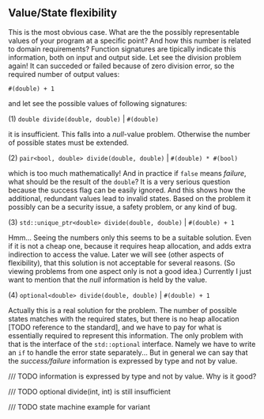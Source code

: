 ## Value/State flexibility

This is the most obvious case. What are the the possibly representable values of your program at a specific point?
And how this number is related to domain requirements?
Function signatures are tipically indicate this information, both on input and output side. Let see the division problem
again! It can succeded or failed because of zero division error, so the required number of output values:

```
#(double) + 1
```

and let see the possible values of following signatures:

(1) `double divide(double, double)` | `#(double)`

it is insufficient. This falls into a *null*-value problem. Otherwise the number of possible states must be extended.

(2) `pair<bool, double> divide(double, double)` | `#(double) * #(bool)`

which is too much mathematically! And in practice if `false` means *failure*, what should be the result of the `double`?
It is a very serious question because the success flag can be easily ignored. And this shows how the additional,
redundant values lead to invalid states. Based on the problem it possibly can be a security issue, a safety problem, or
any kind of bug.

(3) `std::unique_ptr<double> divide(double, double)` | `#(double) + 1`

Hmm... Seeing the numbers only this seems to be a suitable solution. Even if it is not a cheap one, because it requires heap
allocation, and adds extra indirection to access the value. Later we will see (other aspects of flexibility), that this
solution is not acceptable for several reasons. (So viewing problems from one aspect only is not a good idea.)
Currently I just want to mention that the *null* information is held by the value.

(4) `optional<double> divide(double, double)` | `#(double) + 1`

Actually this is a real solution for the problem. The number of possible states matches with the required states, but
there is no heap allocation [TODO reference to the standard], and we have to pay for what is essentially required to
represent this information. The only problem with that is the interface of the `std::optional` interface. Namely we have
to write an `if` to handle the error state separately... But in general we can say that the *success/failure*
information is expressed by type and not by value.



/// TODO information is expressed by type and not by value. Why is it good?

/// TODO optional<int> divide(int, int) is still insufficient

/// TODO state machine example for variant

